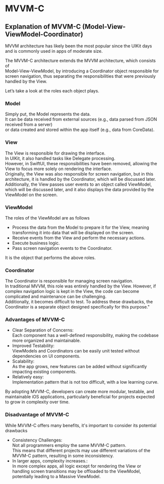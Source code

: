 # MVVM-C

## Explanation of MVVM-C (Model-View-ViewModel-Coordinator)
MVVM architecture has likely been the most popular since the UIKit days     
and is commonly used in apps of moderate size.     
     
The MVVM-C architecture extends the MVVM architecture, which consists of     
Model-View-ViewModel, by introducing a Coordinator object responsible for      
screen navigation, thus separating the responsibilities that were previously      
handled by the View.     
     
Let’s take a look at the roles each object plays.     

### Model
Simply put, the Model represents the data.    
It can be data received from external sources (e.g., data parsed from JSON received from a server)    
or data created and stored within the app itself (e.g., data from CoreData).    
     
### View
The View is responsible for drawing the interface.     
In UIKit, it also handled tasks like Delegate processing.      
However, in SwiftUI, these responsibilities have been removed, allowing the View to focus more solely on rendering the interface.   
Originally, the View was also responsible for screen navigation, but in this architecture, it is handled by the Coordinator, which will be discussed later.    
Additionally, the View passes user events to an object called ViewModel, which will be discussed later, and it also displays the data provided by the ViewModel on the screen.         
     
### ViewModel
The roles of the ViewModel are as follows     
     
- Process the data from the Model to prepare it for the View, meaning transforming it into data that will be displayed on the screen.     
- Receive events from the View and perform the necessary actions.      
- Execute business logic.       
- Pass screen navigation events to the Coordinator.    
         
It is the object that performs the above roles.      
     
### Coordinator
The Coordinator is responsible for managing screen navigation.      
In traditional MVVM, this role was entirely handled by the View. However, if complex navigation logic is kept in the View, the code can become complicated and maintenance can be challenging.      
Additionally, it becomes difficult to test. To address these drawbacks, the Coordinator is a separate object designed specifically for this purpose."     
      
### Advantages of MVVM-C
- Clear Separation of Concerns:          
Each component has a well-defined responsibility, making the codebase more organized and maintainable.     
- Improved Testability:        
ViewModels and Coordinators can be easily unit tested without dependencies on UI components.     
- Scalability:      
As the app grows, new features can be added without significantly impacting existing components.    
- Relatively easy:      
Implementation pattern that is not too difficult, with a low learning curve.      
      
By adopting MVVM-C, developers can create more modular, testable, and maintainable iOS applications, particularly beneficial for projects expected to grow in complexity over time.
      
### Disadvantage of MVVM-C
While MVVM-C offers many benefits, it's important to consider its potential drawbacks     
- Consistency Challenges:     
Not all programmers employ the same MVVM-C pattern.     
This means that different projects may use different variations of the MVVM-C pattern, resulting in some inconsistency.      
- In larger apps, complexity increases.:       
In more complex apps, all logic except for rendering the View or handling screen transitions may be offloaded to the ViewModel, potentially leading to a Massive ViewModel.        
